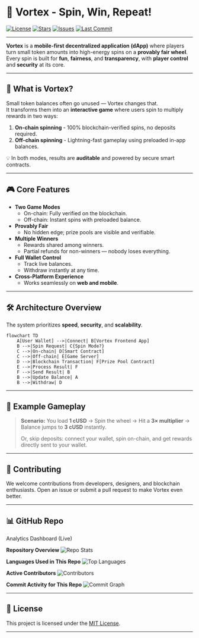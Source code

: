 # 🎯 Vortex - Spin, Win, Repeat!

[![License](https://img.shields.io/github/license/Chrispin-m/vort3x)](LICENSE)
[![Stars](https://img.shields.io/github/stars/Chrispin-m/vort3x?style=social)](https://github.com/Chrispin-m/vort3x/stargazers)
[![Issues](https://img.shields.io/github/issues/Chrispin-m/vort3x)](https://github.com/Chrispin-m/vort3x/issues)
[![Last Commit](https://img.shields.io/github/last-commit/Chrispin-m/vort3x)](https://github.com/Chrispin-m/vort3x/commits/main)

---

**Vortex** is a **mobile-first decentralized application (dApp)** where players turn small token amounts into high-energy spins on a **provably fair wheel**.  
Every spin is built for **fun**, **fairness**, and **transparency**, with **player control** and **security** at its core.

---

## 🌟 What is Vortex?

Small token balances often go unused — Vortex changes that.  
It transforms them into an **interactive game** where users spin to multiply rewards in two ways:

1. **On-chain spinning** - 100% blockchain-verified spins, no deposits required.  
2. **Off-chain spinning** - Lightning-fast gameplay using preloaded in-app balances.

💡 In both modes, results are **auditable** and powered by secure smart contracts.

---

## 🎮 Core Features

- **Two Game Modes**
  - On-chain: Fully verified on the blockchain.
  - Off-chain: Instant spins with preloaded balance.
- **Provably Fair**
  - No hidden edge; prize pools are visible and verifiable.
- **Multiple Winners**
  - Rewards shared among winners.
  - Partial refunds for non-winners — nobody loses everything.
- **Full Wallet Control**
  - Track live balances.
  - Withdraw instantly at any time.
- **Cross-Platform Experience**
  - Works seamlessly on **web and mobile**.

---

## 🛠 Architecture Overview

The system prioritizes **speed**, **security**, and **scalability**.

```mermaid
flowchart TD
    A[User Wallet] -->|Connect| B[Vortex Frontend App]
    B -->|Spin Request| C{Spin Mode?}
    C -->|On-chain| D[Smart Contract]
    C -->|Off-chain| E[Game Server]
    D -->|Blockchain Transaction| F[Prize Pool Contract]
    E -->|Process Result| F
    F -->|Send Result| B
    B -->|Update Balance| A
    B -->|Withdraw| D
````

---

## 📸 Example Gameplay

> **Scenario:**
> You load **1 cUSD** → Spin the wheel → Hit a **3× multiplier** → Balance jumps to **3 cUSD** instantly.
>
> Or, skip deposits: connect your wallet, spin on-chain, and get rewards directly sent to your wallet.

---

## 🤝 Contributing

We welcome contributions from developers, designers, and blockchain enthusiasts.
Open an issue or submit a pull request to make Vortex even better.

---

## 📊 GitHub Repo 




Analytics Dashboard (Live)

**Repository Overview**
![Repo Stats](https://github-readme-stats.vercel.app/api/pin/?username=Chrispin-m&repo=vort3x&theme=radical)

**Languages Used in This Repo**
![Top Languages](https://github-readme-stats.vercel.app/api/top-langs/?username=Chrispin-m&repo=vort3x&layout=compact&theme=radical)

**Active Contributors**
![Contributors](https://contrib.rocks/image?repo=Chrispin-m/vort3x)

**Commit Activity for This Repo**
![Commit Graph](https://github-readme-activity-graph.vercel.app/graph?username=Chrispin-m&repo=vort3x&theme=react-dark&hide_border=true)

---

## 📜 License

This project is licensed under the [MIT License](LICENSE).

---
